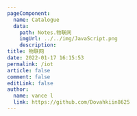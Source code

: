 ```yaml
---
pageComponent:
  name: Catalogue
  data:
    path: Notes.物联网
    imgUrl: ../../img/JavaScript.png
    description: 
title: 物联网
date: 2022-01-17 16:15:53
permalink: /iot
article: false
comment: false
editLink: false
author:
  name: vance l
  link: https://github.com/Dovahkiin8625
---
```

